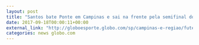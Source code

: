 ```yaml
---
layout: post
title: "Santos bate Ponte em Campinas e sai na frente pela semifinal do Paulista feminino "
date: 2017-09-18T00:00:11+00:00
external_link: "http://globoesporte.globo.com/sp/campinas-e-regiao/futebol/noticia/santos-bate-ponte-em-campinas-e-sai-na-frente-pela-semifinal-do-paulista-feminino.ghtml"
categories: news globo.com
---
```

